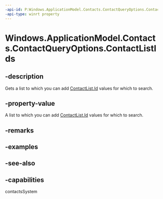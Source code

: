 ```yaml
---
-api-id: P:Windows.ApplicationModel.Contacts.ContactQueryOptions.ContactListIds
-api-type: winrt property
---
```


<!-- Property syntax
public Windows.Foundation.Collections.IVector<string> ContactListIds { get; }
-->

# Windows.ApplicationModel.Contacts.ContactQueryOptions.ContactListIds

## -description
Gets a list to which you can add [ContactList.Id](contactlist_id.md) values for which to search.

## -property-value
A list to which you can add [ContactList.Id](contactlist_id.md) values for which to search.

## -remarks

## -examples

## -see-also

## -capabilities
contactsSystem
